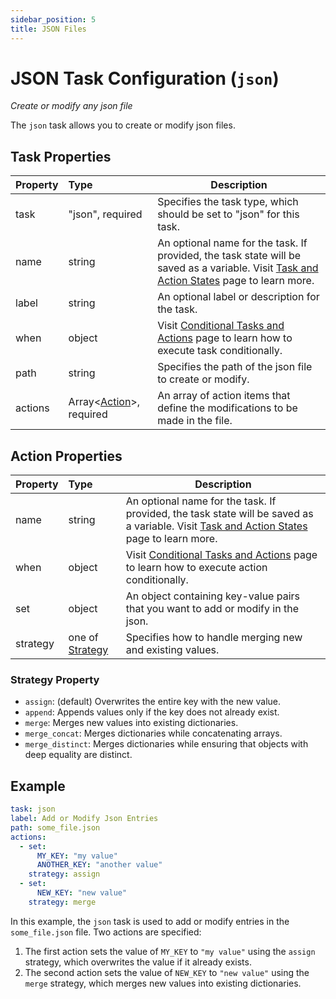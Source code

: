 ```yaml
---
sidebar_position: 5
title: JSON Files
---
```


# JSON Task Configuration (`json`)

_Create or modify any json file_

The `json` task allows you to create or modify json files.

## Task Properties

| Property | Type                                            | Description                                                                                                                                              |
|:---------|:------------------------------------------------|----------------------------------------------------------------------------------------------------------------------------------------------------------|
| task     | "json", required                                | Specifies the task type, which should be set to "json" for this task.                                                                                    |
| name     | string                                          | An optional name for the task. If provided, the task state will be saved as a variable. Visit [Task and Action States](../../states) page to learn more. |
| label    | string                                          | An optional label or description for the task.                                                                                                           |
| when     | object                                          | Visit [Conditional Tasks and Actions](../../when) page to learn how to execute task conditionally.                                                       |
| path     | string                                          | Specifies the path of the json file to create or modify.                                                                                                 |
| actions  | Array\<[Action](#action-properties)\>, required | An array of action items that define the modifications to be made in the file.                                                                           |

## Action Properties

| Property | Type                                  | Description                                                                                                                                              |
|:---------|:--------------------------------------|----------------------------------------------------------------------------------------------------------------------------------------------------------|
| name     | string                                | An optional name for the task. If provided, the task state will be saved as a variable. Visit [Task and Action States](../../states) page to learn more. |
| when     | object                                | Visit [Conditional Tasks and Actions](../../when)  page to learn how to execute action conditionally.                                                    |
| set      | object                                | An object containing key-value pairs that you want to add or modify in the json.                                                                         |
| strategy | one of [Strategy](#strategy-property) | Specifies how to handle merging new and existing values.                                                                                                 |

### Strategy Property

- `assign`: (default) Overwrites the entire key with the new value.
- `append`: Appends values only if the key does not already exist.
- `merge`: Merges new values into existing dictionaries.
- `merge_concat`: Merges dictionaries while concatenating arrays.
- `merge_distinct`: Merges dictionaries while ensuring that objects with deep equality are distinct.

## Example

```yaml
task: json
label: Add or Modify Json Entries
path: some_file.json
actions:
  - set:
      MY_KEY: "my value"
      ANOTHER_KEY: "another value"
    strategy: assign
  - set:
      NEW_KEY: "new value"
    strategy: merge
```

In this example, the `json` task is used to add or modify entries in the `some_file.json` file. Two actions are specified:

1. The first action sets the value of `MY_KEY` to `"my value"` using the `assign` strategy, which overwrites the value if it already exists.
2. The second action sets the value of `NEW_KEY` to `"new value"` using the `merge` strategy, which merges new values into existing dictionaries.

